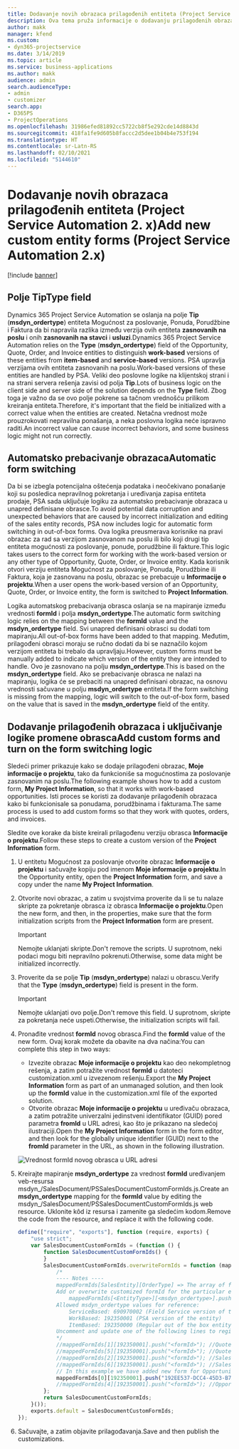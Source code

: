 ```yaml
---
title: Dodavanje novih obrazaca prilagođenih entiteta (Project Service Automation 2. x)
description: Ova tema pruža informacije o dodavanju prilagođenih obrazaca entiteta za mogućnosti za poslovanje, ponude, porudžbine ili fakture u aplikaciji Dynamics 365 Project Service Automation 2.x.
author: makk
manager: kfend
ms.custom:
- dyn365-projectservice
ms.date: 3/14/2019
ms.topic: article
ms.service: business-applications
ms.author: makk
audience: admin
search.audienceType:
- admin
- customizer
search.app:
- D365PS
- ProjectOperations
ms.openlocfilehash: 31986efed81892cc5722cb8f5e292cde14d8843d
ms.sourcegitcommit: 418fa1fe9d605b8faccc2d5dee1b04b4e753f194
ms.translationtype: HT
ms.contentlocale: sr-Latn-RS
ms.lasthandoff: 02/10/2021
ms.locfileid: "5144610"
---
```

# <a name="add-new-custom-entity-forms-project-service-automation-2x"></a><span data-ttu-id="57ecf-103">Dodavanje novih obrazaca prilagođenih entiteta (Project Service Automation 2. x)</span><span class="sxs-lookup"><span data-stu-id="57ecf-103">Add new custom entity forms (Project Service Automation 2.x)</span></span>

[!include [banner](../../includes/psa-now-project-operations.md)]

## <a name="type-field"></a><span data-ttu-id="57ecf-104">Polje Tip</span><span class="sxs-lookup"><span data-stu-id="57ecf-104">Type field</span></span> 

<span data-ttu-id="57ecf-105">Dynamics 365 Project Service Automation se oslanja na polje **Tip** (**msdyn\_ordertype**) entiteta Mogućnost za poslovanje, Ponuda, Porudžbine i Faktura da bi napravila razlika između verzija ovih entiteta **zasnovanih na poslu** i onih **zasnovanih na stavci** i **usluzi**.</span><span class="sxs-lookup"><span data-stu-id="57ecf-105">Dynamics 365 Project Service Automation relies on the **Type** (**msdyn\_ordertype**) field of the Opportunity, Quote, Order, and Invoice entities to distinguish **work-based** versions of these entities from **item-based** and **service-based** versions.</span></span> <span data-ttu-id="57ecf-106">PSA upravlja verzijama ovih entiteta zasnovanih na poslu.</span><span class="sxs-lookup"><span data-stu-id="57ecf-106">Work-based versions of these entities are handled by PSA.</span></span> <span data-ttu-id="57ecf-107">Veliki deo poslovne logike na klijentskoj strani i na strani servera rešenja zavisi od polja **Tip**.</span><span class="sxs-lookup"><span data-stu-id="57ecf-107">Lots of business logic on the client side and server side of the solution depends on the **Type** field.</span></span> <span data-ttu-id="57ecf-108">Zbog toga je važno da se ovo polje pokrene sa tačnom vrednošću prilikom kreiranja entiteta.</span><span class="sxs-lookup"><span data-stu-id="57ecf-108">Therefore, it's important that the field be initialized with a correct value when the entities are created.</span></span> <span data-ttu-id="57ecf-109">Netačna vrednost može prouzrokovati nepravilna ponašanja, a neka poslovna logika neće ispravno raditi.</span><span class="sxs-lookup"><span data-stu-id="57ecf-109">An incorrect value can cause incorrect behaviors, and some business logic might not run correctly.</span></span>

## <a name="automatic-form-switching"></a><span data-ttu-id="57ecf-110">Automatsko prebacivanje obrazaca</span><span class="sxs-lookup"><span data-stu-id="57ecf-110">Automatic form switching</span></span>

<span data-ttu-id="57ecf-111">Da bi se izbegla potencijalna oštećenja podataka i neočekivano ponašanje koji su posledica nepravilnog pokretanja i uređivanja zapisa entiteta prodaje, PSA sada uključuje logiku za automatsko prebacivanje obrazaca u unapred definisane obrasce.</span><span class="sxs-lookup"><span data-stu-id="57ecf-111">To avoid potential data corruption and unexpected behaviors that are caused by incorrect initialization and editing of the sales entity records, PSA now includes logic for automatic form switching in out-of-box forms.</span></span> <span data-ttu-id="57ecf-112">Ova logika preusmerava korisnike na pravi obrazac za rad sa verzijom zasnovanom na poslu ili bilo koji drugi tip entiteta mogućnosti za poslovanje, ponude, porudžbine ili fakture.</span><span class="sxs-lookup"><span data-stu-id="57ecf-112">This logic takes users to the correct form for working with the work-based version or any other type of Opportunity, Quote, Order, or Invoice entity.</span></span> <span data-ttu-id="57ecf-113">Kada korisnik otvori verziju entiteta Mogućnost za poslovanje, Ponuda, Porudžbine ili Faktura, koja je zasnovanu na poslu, obrazac se prebacuje u **Informacije o projektu**.</span><span class="sxs-lookup"><span data-stu-id="57ecf-113">When a user opens the work-based version of an Opportunity, Quote, Order, or Invoice entity, the form is switched to **Project Information**.</span></span>

<span data-ttu-id="57ecf-114">Logika automatskog prebacivanja obrasca oslanja se na mapiranje između vrednosti **formId** i polja **msdyn\_ordertype**.</span><span class="sxs-lookup"><span data-stu-id="57ecf-114">The automatic form switching logic relies on the mapping between the **formId** value and the **msdyn\_ordertype** field.</span></span> <span data-ttu-id="57ecf-115">Svi unapred definisani obrasci su dodati tom mapiranju.</span><span class="sxs-lookup"><span data-stu-id="57ecf-115">All out-of-box forms have been added to that mapping.</span></span> <span data-ttu-id="57ecf-116">Međutim, prilagođeni obrasci moraju se ručno dodati da bi se naznačilo kojom verzijom entiteta bi trebalo da upravljaju.</span><span class="sxs-lookup"><span data-stu-id="57ecf-116">However, custom forms must be manually added to indicate which version of the entity they are intended to handle.</span></span> <span data-ttu-id="57ecf-117">Ovo je zasnovano na polju **msdyn\_ordertype**.</span><span class="sxs-lookup"><span data-stu-id="57ecf-117">This is based on the **msdyn\_ordertype** field.</span></span> <span data-ttu-id="57ecf-118">Ako se prebacivanje obrasca ne nalazi na mapiranju, logika će se prebaciti na unapred definisani obrazac, na osnovu vrednosti sačuvane u polju **msdyn\_ordertype** entiteta.</span><span class="sxs-lookup"><span data-stu-id="57ecf-118">If the form switching is missing from the mapping, logic will switch to the out-of-box form, based on the value that is saved in the **msdyn\_ordertype** field of the entity.</span></span>

## <a name="add-custom-forms-and-turn-on-the-form-switching-logic"></a><span data-ttu-id="57ecf-119">Dodavanje prilagođenih obrazaca i uključivanje logike promene obrasca</span><span class="sxs-lookup"><span data-stu-id="57ecf-119">Add custom forms and turn on the form switching logic</span></span>

<span data-ttu-id="57ecf-120">Sledeći primer prikazuje kako se dodaje prilagođeni obrazac, **Moje informacije o projektu**, tako da funkcioniše sa mogućnostima za poslovanje zasnovanim na poslu.</span><span class="sxs-lookup"><span data-stu-id="57ecf-120">The following example shows how to add a custom form, **My Project Information**, so that it works with work-based opportunities.</span></span> <span data-ttu-id="57ecf-121">Isti proces se koristi za dodavanje prilagođenih obrazaca kako bi funkcionisale sa ponudama, porudžbinama i fakturama.</span><span class="sxs-lookup"><span data-stu-id="57ecf-121">The same process is used to add custom forms so that they work with quotes, orders, and invoices.</span></span>

<span data-ttu-id="57ecf-122">Sledite ove korake da biste kreirali prilagođenu verziju obrasca **Informacije o projektu**.</span><span class="sxs-lookup"><span data-stu-id="57ecf-122">Follow these steps to create a custom version of the **Project Information** form.</span></span>

1. <span data-ttu-id="57ecf-123">U entitetu Mogućnost za poslovanje otvorite obrazac **Informacije o projektu** i sačuvajte kopiju pod imenom **Moje informacije o projektu**.</span><span class="sxs-lookup"><span data-stu-id="57ecf-123">In the Opportunity entity, open the **Project Information** form, and save a copy under the name **My Project Information**.</span></span>
2. <span data-ttu-id="57ecf-124">Otvorite novi obrazac, a zatim u svojstvima proverite da li se tu nalaze skripte za pokretanje obrasca iz obrasca **Informacije o projektu**.</span><span class="sxs-lookup"><span data-stu-id="57ecf-124">Open the new form, and then, in the properties, make sure that the form initialization scripts from the **Project Information** form are present.</span></span> 

    > [!IMPORTANT]
    > <span data-ttu-id="57ecf-125">Nemojte uklanjati skripte.</span><span class="sxs-lookup"><span data-stu-id="57ecf-125">Don't remove the scripts.</span></span> <span data-ttu-id="57ecf-126">U suprotnom, neki podaci mogu biti nepravilno pokrenuti.</span><span class="sxs-lookup"><span data-stu-id="57ecf-126">Otherwise, some data might be initialized incorrectly.</span></span>

3. <span data-ttu-id="57ecf-127">Proverite da se polje **Tip** (**msdyn\_ordertype**) nalazi u obrascu.</span><span class="sxs-lookup"><span data-stu-id="57ecf-127">Verify that the **Type** (**msdyn\_ordertype**) field is present in the form.</span></span> 

    > [!IMPORTANT]
    > <span data-ttu-id="57ecf-128">Nemojte uklanjati ovo polje.</span><span class="sxs-lookup"><span data-stu-id="57ecf-128">Don't remove this field.</span></span> <span data-ttu-id="57ecf-129">U suprotnom, skripte za pokretanja neće uspeti.</span><span class="sxs-lookup"><span data-stu-id="57ecf-129">Otherwise, the initialization scripts will fail.</span></span>

4. <span data-ttu-id="57ecf-130">Pronađite vrednost **formId** novog obrasca.</span><span class="sxs-lookup"><span data-stu-id="57ecf-130">Find the **formId** value of the new form.</span></span> <span data-ttu-id="57ecf-131">Ovaj korak možete da obavite na dva načina:</span><span class="sxs-lookup"><span data-stu-id="57ecf-131">You can complete this step in two ways:</span></span>

    - <span data-ttu-id="57ecf-132">Izvezite obrazac **Moje informacije o projektu** kao deo nekompletnog rešenja, a zatim potražite vrednost **formId** u datoteci customization.xml u izvezenom rešenju.</span><span class="sxs-lookup"><span data-stu-id="57ecf-132">Export the **My Project Information** form as part of an unmanaged solution, and then look up the **formId** value in the customization.xml file of the exported solution.</span></span>
    - <span data-ttu-id="57ecf-133">Otvorite obrazac **Moje informacije o projektu** u uređivaču obrazaca, a zatim potražite univerzalni jedinstveni identifikator (GUID) pored parametra **fromId** u URL adresi, kao što je prikazano na sledećoj ilustraciji.</span><span class="sxs-lookup"><span data-stu-id="57ecf-133">Open the **My Project Information** form in the form editor, and then look for the globally unique identifier (GUID) next to the **fromId** parameter in the URL, as shown in the following illustration.</span></span>

    ![Vrednost formId novog obrasca u URL adresi](media/how-to-add-custom-forms-in-v2.0.png)

5. <span data-ttu-id="57ecf-135">Kreirajte mapiranje **msdyn\_ordertype** za vrednost **formId** uređivanjem veb-resursa msdyn\_/SalesDocument/PSSalesDocumentCustomFormIds.js.</span><span class="sxs-lookup"><span data-stu-id="57ecf-135">Create an **msdyn\_ordertype** mapping for the **formId** value by editing the msdyn\_/SalesDocument/PSSalesDocumentCustomFormIds.js web resource.</span></span> <span data-ttu-id="57ecf-136">Uklonite kôd iz resursa i zamenite ga sledećim kodom.</span><span class="sxs-lookup"><span data-stu-id="57ecf-136">Remove the code from the resource, and replace it with the following code.</span></span>

    ```javascript
    define(["require", "exports"], function (require, exports) {
        "use strict";
        var SalesDocumentCustomFormIds = (function () {
            function SalesDocumentCustomFormIds() {
            }
            SalesDocumentCustomFormIds.overwriteFormIds = function (mappedFormIds) {
                /*
                ---- Notes ----
                mappedFormIds[SalesEntity][OrderType] => The array of forms IDs that support particular entity and order type
                Add or overwrite customized formId for the particular entity and order type by calling:
                    mappedFormIds[<EntityType>][<msdyn_ordertype>].push("<formId>");
                Allowed msdyn_ordertype values for reference:
                    ServiceBased: 690970002 (Field Service version of the entity)
                    WorkBased: 192350001 (PSA version of the entity)
                    ItemBased: 192350000 (Regular out of the box entity)
                Uncomment and update one of the following lines to register custom PSA form for required entity:
                */      
                //mappedFormIds[1][192350001].push("<formId>"); //Quote
                //mappedFormIds[5][192350001].push("<formId>"); //Quote Line
                //mappedFormIds[2][192350001].push("<formId>"); //Sales Order
                //mappedFormIds[6][192350001].push("<formId>"); //Sales Order Line
                // In this example we have added new form for Opportunity
                mappedFormIds[0][192350001].push("192EE537-DCC4-45D3-B7AF-EA694B9113D2"); //Opportunity
                //mappedFormIds[4][192350001].push("<formId>"); //Opportunity Line
            };
            return SalesDocumentCustomFormIds;
        }());
        exports.default = SalesDocumentCustomFormIds;
    });
    ```

6. <span data-ttu-id="57ecf-137">Sačuvajte, a zatim objavite prilagođavanja.</span><span class="sxs-lookup"><span data-stu-id="57ecf-137">Save and then publish the customizations.</span></span>
